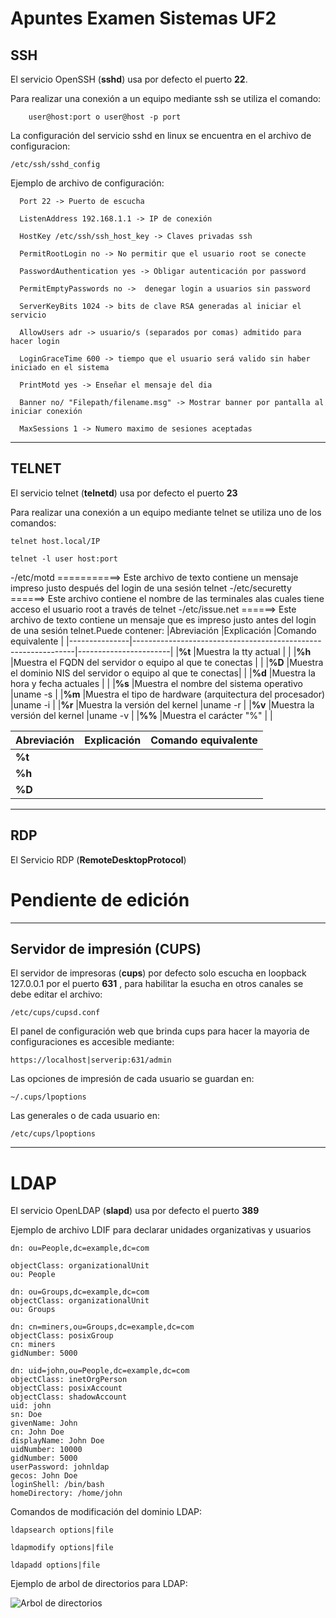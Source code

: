 # Apuntes Examen Sistemas UF2

##  SSH

El servicio OpenSSH (**sshd**)  usa por defecto el puerto **22**.

Para realizar una conexión a un equipo mediante ssh se utiliza el comando:

```
    user@host:port o user@host -p port
```

La configuración del servicio sshd en linux se encuentra en el archivo de configuracion:

```    
/etc/ssh/sshd_config
```

Ejemplo de archivo de configuración: 

      Port 22 -> Puerto de escucha

      ListenAddress 192.168.1.1 -> IP de conexión

      HostKey /etc/ssh/ssh_host_key -> Claves privadas ssh 

      PermitRootLogin no -> No permitir que el usuario root se conecte 

      PasswordAuthentication yes -> Obligar autenticación por password

      PermitEmptyPasswords no ->  denegar login a usuarios sin password

      ServerKeyBits 1024 -> bits de clave RSA generadas al iniciar el servicio

      AllowUsers adr -> usuario/s (separados por comas) admitido para hacer login

      LoginGraceTime 600 -> tiempo que el usuario será valido sin haber iniciado en el sistema

      PrintMotd yes -> Enseñar el mensaje del dia

      Banner no/ "Filepath/filename.msg" -> Mostrar banner por pantalla al iniciar conexión

      MaxSessions 1 -> Numero maximo de sesiones aceptadas
___

##  TELNET

El servicio telnet (**telnetd**) usa por defecto el puerto **23**

Para realizar una conexión a un equipo mediante telnet se utiliza uno de los comandos:

```
telnet host.local/IP 
```

```
telnet -l user host:port
```
-/etc/motd ===========> Este archivo de texto contiene un mensaje impreso justo después del login de una sesión telnet
-/etc/securetty ======> Este archivo contiene el nombre de las terminales alas cuales tiene acceso el usuario root a través de telnet
-/etc/issue.net ======> Este archivo de texto contiene un mensaje que es impreso justo antes del login de una sesión telnet.Puede contener:
	|Abreviación	|Explicación                                                    |Comando equivalente	|
	|---------------|---------------------------------------------------------------|-----------------------|
	|**%t**	        |Muestra la tty actual	                                        |                 	|
	|**%h**	        |Muestra el FQDN del servidor o equipo al que te conectas       |			|
	|**%D**   	|Muestra el dominio NIS del servidor o equipo al que te conectas|			|
	|**%d**	        |Muestra la hora y fecha actuales				|			|
	|**%s**  	|Muestra el nombre del sistema operativo	                |uname -s		|
	|**%m** 	|Muestra el tipo de hardware (arquitectura del procesador)	|uname -i		|
	|**%r** 	|Muestra la versión del kernel	                                |uname -r		|
	|**%v** 	|Muestra la versión del kernel	                                |uname -v		|
	|**%%** 	|Muestra el carácter "%"                                        |			|
	

| Abreviación |  Explicación | Comando equivalente  |
|-------------|--------------|----------------------|
| **%t** |   |   |   |   |
| **%h** |   |   |   |   |
| **%D** |   |   |   |   |

___

##  RDP

El Servicio RDP (**RemoteDesktopProtocol**) 

# Pendiente de edición
___
##  Servidor de impresión (CUPS)

El servidor de impresoras (**cups**) por defecto solo escucha en loopback 127.0.0.1 por el puerto **631** , para habilitar la esucha en otros canales se debe editar el archivo:

```
/etc/cups/cupsd.conf
```

El panel de configuración web que brinda cups para hacer la mayoria de configuraciones es accesible mediante:

```
https://localhost|serverip:631/admin
```

Las opciones de impresión de cada usuario se guardan en:

```
~/.cups/lpoptions
```

Las generales o de cada usuario en:

```
/etc/cups/lpoptions
```

___

# LDAP

El servicio OpenLDAP (**slapd**) usa por defecto el puerto **389**

Ejemplo de archivo LDIF para declarar unidades organizativas y usuarios

	dn: ou=People,dc=example,dc=com

	objectClass: organizationalUnit
	ou: People

	dn: ou=Groups,dc=example,dc=com
	objectClass: organizationalUnit
	ou: Groups

	dn: cn=miners,ou=Groups,dc=example,dc=com
	objectClass: posixGroup
	cn: miners
	gidNumber: 5000

	dn: uid=john,ou=People,dc=example,dc=com
	objectClass: inetOrgPerson
	objectClass: posixAccount
	objectClass: shadowAccount
	uid: john
	sn: Doe
	givenName: John
	cn: John Doe
	displayName: John Doe
	uidNumber: 10000
	gidNumber: 5000
	userPassword: johnldap
	gecos: John Doe
	loginShell: /bin/bash
	homeDirectory: /home/john  
Comandos de modificación del dominio LDAP:

```
ldapsearch options|file
```

```
ldapmodify options|file
```

```
ldapadd options|file
```
  
Ejemplo de arbol de directorios para LDAP:

![Arbol de directorios](https://www.researchgate.net/profile/Ramon_Anglada_Martinez/publication/262512581/figure/fig1/AS:478136199585792@1491007961309/Figura-1-Ejemplo-de-Arbol-de-Directorio-LDAP-tomada-de-11-OpenLdap-es-una-de-las.png)






